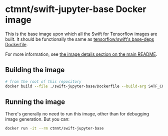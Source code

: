 # ctmnt/swift-jupyter-base Docker image

This is the base image upon which all the Swift for Tensorflow images are built. It should be functionally the same as [tensorflow/swift's base-deps Dockerfile](https://github.com/google/swift-jupyter/blob/master/docker/Dockerfile).

For more information, see [the image details section on the main README](../README.md#image-details).

## Building the image

```bash
# from the root of this repository
docker build --file ./swift-jupyter-base/Dockerfile --build-arg S4TF_CUDA_VERSION=10.2 --build-arg S4TF_CUDNN_VERSION=7 --tag "ctmnt/swift-jupyter-base" .
```

## Running the image

There's generally no need to run this image, other than for debugging image generation. But you can:

```bash
docker run -it --rm ctmnt/swift-jupyter-base
```